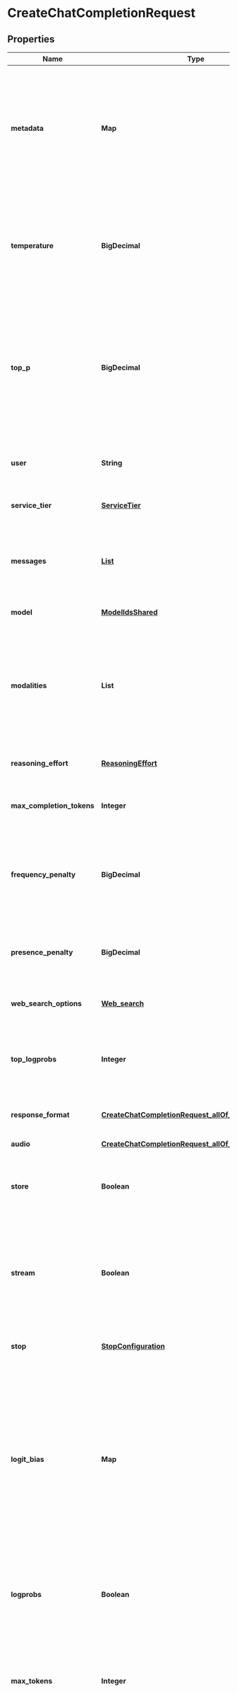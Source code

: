 # CreateChatCompletionRequest
## Properties

| Name | Type | Description | Notes |
|------------ | ------------- | ------------- | -------------|
| **metadata** | **Map** | Set of 16 key-value pairs that can be attached to an object. This can be useful for storing additional information about the object in a structured format, and querying for objects via API or the dashboard.   Keys are strings with a maximum length of 64 characters. Values are strings with a maximum length of 512 characters.  | [optional] [default to null] |
| **temperature** | **BigDecimal** | What sampling temperature to use, between 0 and 2. Higher values like 0.8 will make the output more random, while lower values like 0.2 will make it more focused and deterministic. We generally recommend altering this or &#x60;top_p&#x60; but not both.  | [optional] [default to 1] |
| **top\_p** | **BigDecimal** | An alternative to sampling with temperature, called nucleus sampling, where the model considers the results of the tokens with top_p probability mass. So 0.1 means only the tokens comprising the top 10% probability mass are considered.  We generally recommend altering this or &#x60;temperature&#x60; but not both.  | [optional] [default to 1] |
| **user** | **String** | A unique identifier representing your end-user, which can help OpenAI to monitor and detect abuse. [Learn more](/docs/guides/safety-best-practices#end-user-ids).  | [optional] [default to null] |
| **service\_tier** | [**ServiceTier**](ServiceTier.md) |  | [optional] [default to null] |
| **messages** | [**List**](ChatCompletionRequestMessage.md) | A list of messages comprising the conversation so far. Depending on the [model](/docs/models) you use, different message types (modalities) are supported, like [text](/docs/guides/text-generation), [images](/docs/guides/vision), and [audio](/docs/guides/audio).  | [default to null] |
| **model** | [**ModelIdsShared**](ModelIdsShared.md) |  | [default to null] |
| **modalities** | **List** | Output types that you would like the model to generate. Most models are capable of generating text, which is the default:  &#x60;[\&quot;text\&quot;]&#x60;  The &#x60;gpt-4o-audio-preview&#x60; model can also be used to  [generate audio](/docs/guides/audio). To request that this model generate  both text and audio responses, you can use:  &#x60;[\&quot;text\&quot;, \&quot;audio\&quot;]&#x60;  | [optional] [default to null] |
| **reasoning\_effort** | [**ReasoningEffort**](ReasoningEffort.md) |  | [optional] [default to null] |
| **max\_completion\_tokens** | **Integer** | An upper bound for the number of tokens that can be generated for a completion, including visible output tokens and [reasoning tokens](/docs/guides/reasoning).  | [optional] [default to null] |
| **frequency\_penalty** | **BigDecimal** | Number between -2.0 and 2.0. Positive values penalize new tokens based on their existing frequency in the text so far, decreasing the model&#39;s likelihood to repeat the same line verbatim.  | [optional] [default to 0] |
| **presence\_penalty** | **BigDecimal** | Number between -2.0 and 2.0. Positive values penalize new tokens based on whether they appear in the text so far, increasing the model&#39;s likelihood to talk about new topics.  | [optional] [default to 0] |
| **web\_search\_options** | [**Web_search**](Web_search.md) |  | [optional] [default to null] |
| **top\_logprobs** | **Integer** | An integer between 0 and 20 specifying the number of most likely tokens to return at each token position, each with an associated log probability. &#x60;logprobs&#x60; must be set to &#x60;true&#x60; if this parameter is used.  | [optional] [default to null] |
| **response\_format** | [**CreateChatCompletionRequest_allOf_response_format**](CreateChatCompletionRequest_allOf_response_format.md) |  | [optional] [default to null] |
| **audio** | [**CreateChatCompletionRequest_allOf_audio**](CreateChatCompletionRequest_allOf_audio.md) |  | [optional] [default to null] |
| **store** | **Boolean** | Whether or not to store the output of this chat completion request for  use in our [model distillation](/docs/guides/distillation) or [evals](/docs/guides/evals) products.  | [optional] [default to false] |
| **stream** | **Boolean** | If set to true, the model response data will be streamed to the client as it is generated using [server-sent events](https://developer.mozilla.org/en-US/docs/Web/API/Server-sent_events/Using_server-sent_events#Event_stream_format). See the [Streaming section below](/docs/api-reference/chat/streaming) for more information, along with the [streaming responses](/docs/guides/streaming-responses) guide for more information on how to handle the streaming events.  | [optional] [default to false] |
| **stop** | [**StopConfiguration**](StopConfiguration.md) |  | [optional] [default to null] |
| **logit\_bias** | **Map** | Modify the likelihood of specified tokens appearing in the completion.  Accepts a JSON object that maps tokens (specified by their token ID in the tokenizer) to an associated bias value from -100 to 100. Mathematically, the bias is added to the logits generated by the model prior to sampling. The exact effect will vary per model, but values between -1 and 1 should decrease or increase likelihood of selection; values like -100 or 100 should result in a ban or exclusive selection of the relevant token.  | [optional] [default to null] |
| **logprobs** | **Boolean** | Whether to return log probabilities of the output tokens or not. If true, returns the log probabilities of each output token returned in the &#x60;content&#x60; of &#x60;message&#x60;.  | [optional] [default to false] |
| **max\_tokens** | **Integer** | The maximum number of [tokens](/tokenizer) that can be generated in the chat completion. This value can be used to control [costs](https://openai.com/api/pricing/) for text generated via API.  This value is now deprecated in favor of &#x60;max_completion_tokens&#x60;, and is not compatible with [o-series models](/docs/guides/reasoning).  | [optional] [default to null] |
| **n** | **Integer** | How many chat completion choices to generate for each input message. Note that you will be charged based on the number of generated tokens across all of the choices. Keep &#x60;n&#x60; as &#x60;1&#x60; to minimize costs. | [optional] [default to 1] |
| **prediction** | [**PredictionContent**](PredictionContent.md) |  | [optional] [default to null] |
| **seed** | **Integer** | This feature is in Beta. If specified, our system will make a best effort to sample deterministically, such that repeated requests with the same &#x60;seed&#x60; and parameters should return the same result. Determinism is not guaranteed, and you should refer to the &#x60;system_fingerprint&#x60; response parameter to monitor changes in the backend.  | [optional] [default to null] |
| **stream\_options** | [**ChatCompletionStreamOptions**](ChatCompletionStreamOptions.md) |  | [optional] [default to null] |
| **tools** | [**List**](ChatCompletionTool.md) | A list of tools the model may call. Currently, only functions are supported as a tool. Use this to provide a list of functions the model may generate JSON inputs for. A max of 128 functions are supported.  | [optional] [default to null] |
| **tool\_choice** | [**ChatCompletionToolChoiceOption**](ChatCompletionToolChoiceOption.md) |  | [optional] [default to null] |
| **parallel\_tool\_calls** | **Boolean** | Whether to enable [parallel function calling](/docs/guides/function-calling#configuring-parallel-function-calling) during tool use. | [optional] [default to true] |
| **function\_call** | [**CreateChatCompletionRequest_allOf_function_call**](CreateChatCompletionRequest_allOf_function_call.md) |  | [optional] [default to null] |
| **functions** | [**List**](ChatCompletionFunctions.md) | Deprecated in favor of &#x60;tools&#x60;.  A list of functions the model may generate JSON inputs for.  | [optional] [default to null] |

[[Back to Model list]](../README.md#documentation-for-models) [[Back to API list]](../README.md#documentation-for-api-endpoints) [[Back to README]](../README.md)

